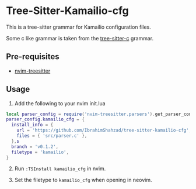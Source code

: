 
# Tree-Sitter-Kamailio-cfg

This is a tree-sitter grammar for Kamailio configuration files.

Some c like grammar is taken from the [tree-sitter-c](https://github.com/tree-sitter/tree-sitter-c) grammar.

## Pre-requisites

- [nvim-treesitter](https://github.com/nvim-treesitter/nvim-treesitter)

## Usage

1. Add the following to your nvim init.lua

```lua
local parser_config = require('nvim-treesitter.parsers').get_parser_configs()
parser_config.kamailio_cfg = {
  install_info = {
    url = 'https://github.com/IbrahimShahzad/tree-sitter-kamailio-cfg',
    files = { 'src/parser.c' },
  },s
  branch = 'v0.1.2',
  filetype = 'kamailio',
}
```

2. Run `:TSInstall kamailio_cfg` in nvim.

3. Set the filetype to `kamailio_cfg` when opening in neovim.
